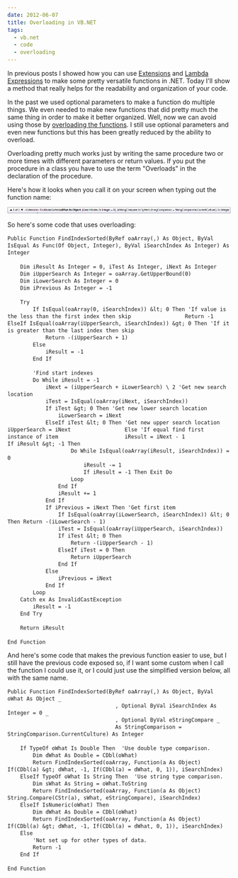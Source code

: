 ```yaml
---
date: 2012-06-07
title: Overloading in VB.NET
tags:
  - vb.net
  - code
  - overloading
---
```


In previous posts I showed how you can use <a href="http://www.spreadsheetbudget.com/2012/04/05/extensions-in-vb-net/">Extensions</a> and <a href="http://www.spreadsheetbudget.com/2012/04/14/lambda-expressions-an-introduction/">Lambda Expressions</a> to make some pretty versatile functions in .NET. Today I'll show a method that really helps for the readability and organization of your code.

In the past we used optional parameters to make a function do multiple things. We even needed to make new functions that did pretty much the same thing in order to make it better organized. Well, now we can avoid using those by <a href="http://msdn.microsoft.com/en-us/library/ms973896.aspx">overloading the functions</a>. I still use optional parameters and even new functions but this has been greatly reduced by the ability to overload.

Overloading pretty much works just by writing the same procedure two or more times with different parameters or return values. If you put the procedure in a class you have to use the term "Overloads" in the declaration of the procedure.

Here's how it looks when you call it on your screen when typing out the function name:

![Overloading](/images/Overload.png)

So here's some code that uses overloading:
``` vbscript
Public Function FindIndexSorted(ByRef oaArray(,) As Object, ByVal IsEqual As Func(Of Object, Integer), ByVal iSearchIndex As Integer) As Integer

    Dim iResult As Integer = 0, iTest As Integer, iNext As Integer
    Dim iUpperSearch As Integer = oaArray.GetUpperBound(0)
    Dim iLowerSearch As Integer = 0
    Dim iPrevious As Integer = -1

    Try
        If IsEqual(oaArray(0, iSearchIndex)) &lt; 0 Then 'If value is the less than the first index then skip                 Return -1             ElseIf IsEqual(oaArray(iUpperSearch, iSearchIndex)) &gt; 0 Then 'If it is greater than the last index then skip
            Return -(iUpperSearch + 1)
        Else
            iResult = -1
        End If

        'Find start indexes
        Do While iResult = -1
            iNext = (iUpperSearch + iLowerSearch) \ 2 'Get new search location
            iTest = IsEqual(oaArray(iNext, iSearchIndex))
            If iTest &gt; 0 Then 'Get new lower search location
                iLowerSearch = iNext
            ElseIf iTest &lt; 0 Then 'Get new upper search location                     iUpperSearch = iNext                 Else 'If equal find first instance of item                     iResult = iNext - 1                     If iResult &gt; -1 Then
                    Do While IsEqual(oaArray(iResult, iSearchIndex)) = 0
                        iResult -= 1
                        If iResult = -1 Then Exit Do
                    Loop
                End If
                iResult += 1
            End If
            If iPrevious = iNext Then 'Get first item
                If IsEqual(oaArray(iLowerSearch, iSearchIndex)) &lt; 0 Then Return -(iLowerSearch - 1)
                iTest = IsEqual(oaArray(iUpperSearch, iSearchIndex))
                If iTest &lt; 0 Then
                    Return -(iUpperSearch - 1)
                ElseIf iTest = 0 Then
                    Return iUpperSearch
                End If
            Else
                iPrevious = iNext
            End If
        Loop
    Catch ex As InvalidCastException
        iResult = -1
    End Try

    Return iResult

End Function
```

And here's some code that makes the previous function easier to use, but I still have the previous code exposed so, if I want some custom when I call the function I could use it, or I could just use the simplified version below, all with the same name.

``` vbscript
Public Function FindIndexSorted(ByRef oaArray(,) As Object, ByVal oWhat As Object _
                                  , Optional ByVal iSearchIndex As Integer = 0 _
                                  , Optional ByVal eStringCompare _
                                  As StringComparison = StringComparison.CurrentCulture) As Integer

    If TypeOf oWhat Is Double Then  'Use double type comparison.
        Dim dWhat As Double = CDbl(oWhat)
        Return FindIndexSorted(oaArray, Function(a As Object) If(CDbl(a) &gt; dWhat, -1, If(CDbl(a) = dWhat, 0, 1)), iSearchIndex)
    ElseIf TypeOf oWhat Is String Then  'Use string type comparison.
        Dim sWhat As String = oWhat.ToString
        Return FindIndexSorted(oaArray, Function(a As Object) String.Compare(CStr(a), sWhat, eStringCompare), iSearchIndex)
    ElseIf IsNumeric(oWhat) Then
        Dim dWhat As Double = CDbl(oWhat)
        Return FindIndexSorted(oaArray, Function(a As Object) If(CDbl(a) &gt; dWhat, -1, If(CDbl(a) = dWhat, 0, 1)), iSearchIndex)
    Else
        'Not set up for other types of data.
        Return -1
    End If

End Function
```
